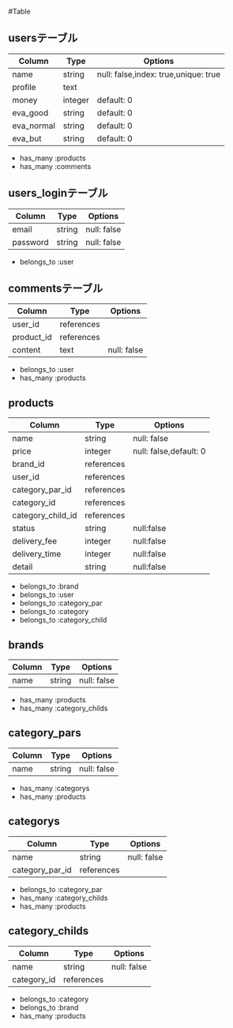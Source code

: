#Table

## usersテーブル

|Column|Type|Options|
|------|----|-------|
|name|string|null: false,index: true,unique: true|
|profile|text||
|money|integer|default: 0|
|eva_good|string|default: 0|
|eva_normal|string|default: 0|
|eva_but|string|default: 0|

- has_many :products
- has_many :comments

## users_loginテーブル

|Column|Type|Options|
|------|----|-------|
|email|string|null: false|
|password|string|null: false|

- belongs_to :user


## commentsテーブル

|Column|Type|Options|
|------|----|-------|
|user_id|references||
|product_id|references||
|content|text|null: false|

- belongs_to :user
- has_many :products


## products
|Column|Type|Options|
|------|----|-------|
|name|string|null: false|
|price|integer|null: false,default: 0|
|brand_id|references||
|user_id|references||
|category_par_id|references||
|category_id|references||
|category_child_id|references||
|status|string|null:false|
|delivery_fee|integer|null:false|
|delivery_time|integer|null:false|
|detail|string|null:false|
- belongs_to :brand
- belongs_to :user
- belongs_to :category_par
- belongs_to :category
- belongs_to :category_child


## brands
|Column|Type|Options|
|------|----|-------|
|name|string|null: false|
- has_many :products
- has_many :category_childs

## category_pars
|Column|Type|Options|
|------|----|-------|
|name|string|null: false|
- has_many :categorys
- has_many :products

## categorys
|Column|Type|Options|
|------|----|-------|
|name|string|null: false|
|category_par_id|references||
- belongs_to :category_par
- has_many :category_childs
- has_many :products

## category_childs
|Column|Type|Options|
|------|----|-------|
|name|string|null: false|
|category_id|references||
- belongs_to :category
- belongs_to :brand
- has_many :products

